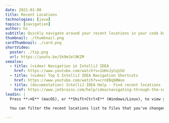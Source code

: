 ```yaml
---
date: 2021-01-08
title: Recent Locations
technologies: [java]
topics: [navigation]
author: hs
subtitle: Quickly navigate around your recent locations in your code base
thumbnail: ./thumbnail.png
cardThumbnail: ./card.png
shortVideo:
  poster: ./tip.png
  url: https://youtu.be/Sk9mJel9KZM
seealso:
  - title: (video) Navigation in IntelliJ IDEA
    href: https://www.youtube.com/watch?v=1UHsJyCq1SU
  - title: (video) Top 5 IntelliJ IDEA Navigation Shortcuts
    href: https://www.youtube.com/watch?v=crnEBqbBWuo
  - title: (documentation) IntelliJ IDEA Help - Find recent locations
    href: https://www.jetbrains.com/help/idea/navigating-through-the-source-code.html#recent_locations
leadin: |
  Press **⇧⌘E** (macOS), or **Shift+Ctrl+E** (Windows/Linux), to view your recent locations.
   
  You can filter the recent locations list to files that you've changed by using the same shortcut again.

---
```

